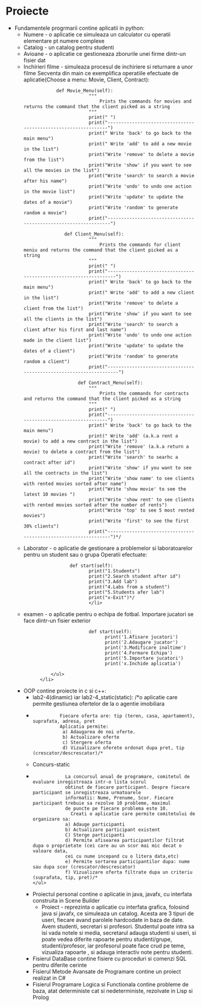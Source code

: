 # Proiecte
<ul>
  <li type="square">Fundamentele progrmarii contine aplicatii in python:
    <ul>
      <li>Numere - o aplicatie ce simuleaza un calculator cu operatii elementare pt numere complexe</li>
      <li>Catalog - un catalog pentru studenti</li>
      <li>Avioane - o aplicatie ce gestioneaza zborurile unei firme dintr-un fisier dat</li>
      <li>Inchirieri filme - simuleaza procesul de inchiriere si returnare a unor filme
                Secventa din main ce exemplifica operatiile efectuate de aplicatie(Choose a menu: Movie, Client, Contract):

                def Movie_Menu(self):
                            """
                                Prints the commands for movies and returns the command that the client picked as a string
                            """
                            print(" ")
                            print("---------------------------------------------------------------")
                            print(" Write 'back' to go back to the main menu")
                            print(" Write 'add' to add a new movie in the list")
                            print("Write 'remove' to delete a movie from the list")
                            print("Write 'show' if you want to see all the movies in the list")
                            print("Write 'search' to search a movie after his name")
                            print("Write 'undo' to undo one action in the movie list")
                            print("Write 'update' to update the dates of a movie")
                            print("Write 'random' to generate random a movie")
                            print("----------------------------------------------------------------")

                   def Client_Menu(self):
                            """
                                Prints the commands for client meniu and returns the command that the client picked as a string
                            """
                            print(" ")
                            print("------------------------------------------------------------------")
                            print(" Write 'back' to go back to the main menu")
                            print(" Write 'add' to add a new client in the list")
                            print("Write 'remove' to delete a client from the list")
                            print("Write 'show' if you want to see all the clients in the list")
                            print("Write 'search' to search a client after his first and last name")
                            print("Write 'undo' to undo one action made in the client list")
                            print("Write 'update' to update the dates of a client")
                            print("Write 'random' to generate random a client")
                            print("-------------------------------------------------------------------")

                        def Contract_Menu(self):
                            """
                                Prints the commands for contracts and returns the command that the client picked as a string
                            """
                            print(" ")
                            print("---------------------------------------------------------------")
                            print(" Write 'back' to go back to the main menu")
                            print(" Write 'add' (a.k.a rent a movie) to add a new contract in the list")
                            print("Write 'remove' (a.k.a return a movie) to delete a contract from the list")
                            print("Write 'search' to searhc a contract after id")
                            print("Write 'show' if you want to see all the contracts in the list")
                            print("Write 'show name' to see clients with rented movies sorted after name")
                            print("Write 'show movie' to see the latest 10 movies ")
                            print("Write 'show rent' to see clients with rented movies sorted after the number of rents")
                            print("Write 'top' to see 5 most rented movies")
                            print("Write 'first' to see the first 30% clients")
                            print("----------------------------------------------------------------")*/

</li>
      <li>Laborator - o aplicatie de gestionare a problemelor si laboratoarelor pentru un student sau o grupa 
                      Operatii efectuate:

                     def start(self):
                            print("1.Students")
                            print("2.Search student after id")
                            print("3.Add lab")
                            print("4.Labs from a student")
                            print("5.Students afer lab")
                            print("x-Exit")*/
                            </li>
                            
  <li>examen - o aplicatie pentru o echipa de fotbal. Importare jucatori se face dintr-un fisier exterior</li>

                            def start(self):
                                  print('1.Afisare jucatori')
                                  print('2.Adaugare jucator')
                                  print('3.Modificare inaltime')
                                  print('4.Formare Echipa')
                                  print('5.Importare jucatori')
                                  print('x.Inchide aplicatia')

              </ul>
          </li>
 </ul>
 <ul>
<li type="square">OOP contine proiecte in c si c++:
    <ul>
      <li type="cirlce">lab2-4(dinamic) iar lab2-4_static(static): /*o aplicatie care permite gestiunea ofertelor de la o agentie imobiliara<li>

              Fiecare oferta are: tip (teren, casa, apartament), suprafata, adresa, pret
              Aplicatia permite:
               a) Adaugarea de noi oferte. 
               b) Actualizare oferte
               c) Stergere oferta
               d) Vizualizare oferete ordonat dupa pret, tip (crescator/descrescator)/*
     
<li type="circle">Concurs-static <li>

                La concursul anual de programare, comitetul de evaluare inregistreaza intr-o lista scorul 
                obtinut de fiecare participant. Despre fiecare participant se inregistreaza urmatoarele
                informatii: Nume, Prenume, Scor. Fiecare participant trebuie sa rezolve 10 probleme, maximul 
                de puncte pe fiecare problema este 10.
                  Creati o aplicatie care permite comitetului de organizare sa:
                a) Adauge participanti
                b) Actualizare participant existent
                C) Sterge participanti
                d) Permite afisearea participantilor filtrat dupa o proprietate (cei care au un scor mai mic decat o valoare data, 
                cei cu nume incepand cu o litera data,etc)
                e) Permite sortarea participantilor dupa: nume sau dupa scor (crescator/descrescator)
                f) Vizualizare oferta filtrate dupa un criteriu (suprafata, tip, pret)/*
    </ul>
</li>
</ul>
<ul>
<li type="square">Proiectul personal contine o aplicatie in java, javafx, cu interfata construita in Scene Builder
    <ul>
      <li type="circle">Proiect - reprezinta o aplicatie cu interfata grafica, folosind java si javafx, ce simuleaza un catalog. Acesta are 3 tipuri de useri, fiecare avand parolele hardcodate in baza de date. Avem studenti, secretari si profesori. Studentul poate intra sa isi vada notele si media, secretarul adauga studenti si useri, si poate vedea diferite rapoarte pentru studenti/grupe, studenti/profesor, iar profesorul poate face crud pe teme, vizualiza rapoarte , si adauga interactiv note pentru studenti.</li>
    </ul>
 </li>
<li type="square">Fisierul DataBase contine fisiere cu proceduri si comenzi SQL pentru diferite cerinte</li>
  <li type="square">Fisierul Metode Avansate de Programare contine un proiect realizat in C#</li>
<li type="square">Fisierul Programare Logica si Functionala contine probleme de baza, atat deterministe cat si nedeterministe, rezolvate in Lisp si Prolog</li>
</ul>

